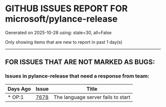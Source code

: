 
# GITHUB ISSUES REPORT FOR microsoft/pylance-release


Generated on 2025-10-28 using: stale=30, all=False


Only showing items that are new to report in past 1 day(s)


---

## FOR ISSUES THAT ARE NOT MARKED AS BUGS:


### Issues in pylance-release that need a response from team:

| Days Ago | Issue | Title |
| --- | --- | --- |
 | \* OP:1  |[7678](https://github.com/microsoft/pylance-release/issues/7678 "The language server fails to start")  |The language server fails to start |




















